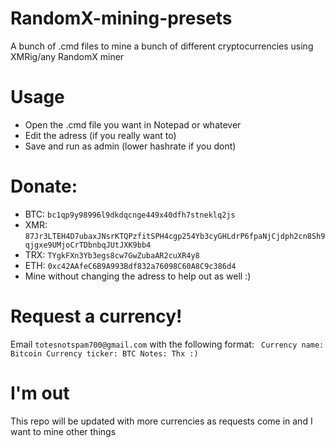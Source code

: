 # RandomX-mining-presets
A bunch of .cmd files to mine a bunch of different cryptocurrencies using XMRig/any RandomX miner
# Usage
 - Open the .cmd file you want in Notepad or whatever
 - Edit the adress (if you really want to)
 - Save and run as admin (lower hashrate if you dont)
# Donate:
 - BTC: `bc1qp9y98996l9dkdqcnge449x40dfh7stneklq2js`
 - XMR: `87Jr3LTEH4D7ubaxJNsrKTQPzfitSPH4cgp254Yb3cyGHLdrP6fpaNjCjdph2cn8Sh9qjgxe9UMjoCrTDbnbqJUtJXK9bb4`
 - TRX: `TYgkFXn3Yb3egs8cw7GwZubaAR2cuXR4y8`
 - ETH: `0xc42AAfeC6B9A993Bdf832a76098C60A8C9c386d4`
 - Mine without changing the adress to help out as well :)
# Request a currency!
Email `totesnotspam700@gmail.com` with the following format: `
Currency name: Bitcoin
Currency ticker: BTC
Notes: Thx :)`
# I'm out
This repo will be updated with more currencies as requests come in and I want to mine other things
